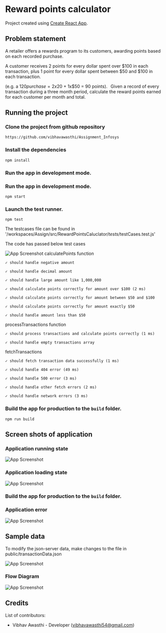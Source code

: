# Reward points calculator

Project created using [Create React App](https://github.com/facebook/create-react-app).

## Problem statement

A retailer offers a rewards program to its customers, awarding points based on each recorded purchase.  

A customer receives 2 points for every dollar spent over $100 in each transaction, plus 1 point for every dollar spent between $50 and $100 in each transaction. 

(e.g. a $120 purchase = 2x$20 + 1x$50 = 90 points). 
  
Given a record of every transaction during a three month period, calculate the reward points earned for each customer per month and total. 

## Running the project

### Clone the project from github repository

`https://github.com/vibhavawasthi/Assignment_Infosys`

### Install the dependencies

`npm install`

### Run the app in development mode.

### Run the app in development mode.

`npm start`

### Launch the test runner.

`npm test`

The testcases file can be found in '/workspaces/Assign/src/RewardPointsCaluclator/_tests_/testCases.test.js'

 The code has passed below test cases

![App Screenshot](https://drive.google.com/uc?export=view&id=1CZIKCdSkbK_JWnV6N625xHQ5Pxr4NqRN)
calculatePoints function

    ✓ should handle negative amount
    
    ✓ should handle decimal amount
    
    ✓ should handle large amount like 1,000,000
    
    ✓ should calculate points correctly for amount over $100 (2 ms)
    
    ✓ should calculate points correctly for amount between $50 and $100

    ✓ should calculate points correctly for amount exactly $50
    
    ✓ should handle amount less than $50
    
  processTransactions function
  
    ✓ should process transactions and calculate points correctly (1 ms)
    
    ✓ should handle empty transactions array
  fetchTransactions
  
    ✓ should fetch transaction data successfully (1 ms)
    
    ✓ should handle 404 error (49 ms)
    
    ✓ should handle 500 error (3 ms)
    
    ✓ should handle other fetch errors (2 ms)
    
    ✓ should handle network errors (3 ms)
    
### Build the app for production to the `build` folder.

`npm run build`

## Screen shots of application

### Application running state

![App Screenshot](https://drive.google.com/uc?export=view&id=1CaEhL5LDnktUFLKAWHCudrsk9r4RtNzw)

### Application loading state

![App Screenshot](https://drive.google.com/uc?export=view&id=1CXG2PUsm6eicVFmwou_jnrWUKabu6lQN)

### Build the app for production to the `build` folder.

### Application error 

![App Screenshot](https://drive.google.com/uc?export=view&id=1CJK3i4V-wZUPkst3KuOmnIfPxOsbs4Cp)

## Sample data

To modify the json-server data, make changes to the file in public/transactionData.json

![App Screenshot](https://drive.google.com/uc?export=view&id=1CYKnDIsR95MlILzmpQgy6Lg6nTcukI6H)

### Flow Diagram
![App Screenshot](https://drive.google.com/uc?export=view&id=1CJqXOA0MNgqJiPn_l3-BgXZLNo4kwUdj)


## Credits
List of contributors:
- Vibhav Awasthi - Developer (vibhavawasthi54@gmail.com)
